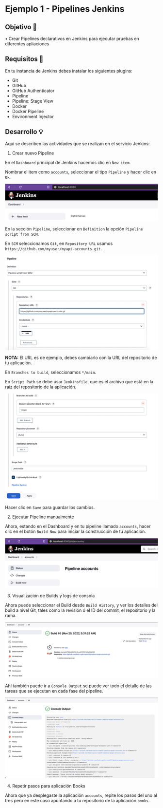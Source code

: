 # Ejemplo 1 - Pipelines Jenkins

## Objetivo 🎯

• Crear Pipelines declarativos en Jenkins para ejecutar pruebas en diferentes apliaciones

## Requisitos 📘

En tu instancia de Jenkins debes instalar los siguientes plugins:

* Git
* GitHub
* GitHub Authenticator
* Pipeline
* Pipeline: Stage View
* Docker
* Docker Pipeline
* Environment Injector

## Desarrollo 💡

Aquí se describen las actividades que se realizan en el servicio Jenkins:

1. Crear nuevo Pipeline

En el `Dashboard` principal de Jenkins hacemos clic en `New item`.

Nombrar el item como `accounts`, seleccionar el tipo `Pipeline` y hacer clic en `Ok`.

![Alt text](..//Ejemplo-01/assets/jenkins-add-item-pipeline.png?raw=true "Jenkins add Pipeline")

En la sección `Pipeline`, seleccionar en `Definition` la opción `Pipeline script from SCM`.

En `SCM` seleccionamos `Git`, en `Repository URL` usamos `https://github.com/myuser/myapi-accounts.git`.

![Alt text](..//Ejemplo-01/assets/jenkins-pipeline-scm-1.png?raw=true "Jenkins Pipeline SCM Jenkinsfile part 1")

**NOTA:** El URL es de ejemplo, debes cambiarlo con la URL del repositorio de tu aplicación.

En `Branches to build`, seleccionamos `*/main`.

En `Script Path` se debe usar `Jenkinsfile`, que es el archivo que está en la raíz del repositorio de la aplicación.

![Alt text](..//Ejemplo-01/assets/jenkins-pipeline-scm-2.png?raw=true "Jenkins Pipeline SCM Jenkinsfile part 2")

Hacer clic en `Save` para guardar los cambios.

2. Ejecutar Pipeline manualmente

Ahora, estando en el Dashboard y en tu pipeline llamado `accounts`, hacer clic en el botón `Build Now` para iniciar
la construcción de tu aplicación.

![Alt text](..//Ejemplo-01/assets/jenkins-pipeline-run-1.png?raw=true "Jenkins Pipeline Run part 1")

3. Visualización de Builds y logs de consola

Ahora puede seleccionar el Build desde `Build History`, y ver los detalles del build a nivel Git, tales como la revisión
ó el ID del commit, el repositorio y la rama.

![Alt text](..//Ejemplo-01/assets/jenkins-pipeline-log-1.png?raw=true "Jenkins Pipeline Log part 1")

Ahí también puede ir a `Console Output` se puede ver todo el detalle de las tareas que se ejecutan en cada fase del
pipeline.

![Alt text](..//Ejemplo-01/assets/jenkins-pipeline-log-2.png?raw=true "Jenkins Pipeline Log part 2")

4. Repetir pasos para aplicación Books

Ahora que ya desplegaste la aplicación `accounts`, repite los pasos del uno al tres pero en este caso apuntando
a tu repositorio de la aplicación `books`.
